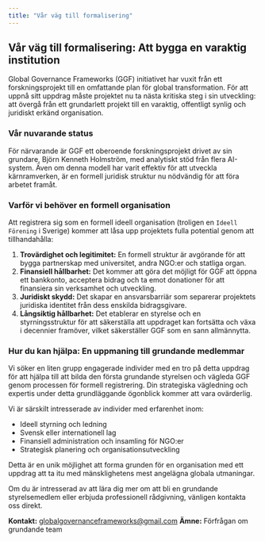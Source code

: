 ```yaml
---
title: "Vår väg till formalisering"
---
```


## Vår väg till formalisering: Att bygga en varaktig institution

Global Governance Frameworks (GGF) initiativet har vuxit från ett forskningsprojekt till en omfattande plan för global transformation. För att uppnå sitt uppdrag måste projektet nu ta nästa kritiska steg i sin utveckling: att övergå från ett grundarlett projekt till en varaktig, offentligt synlig och juridiskt erkänd organisation.

### Vår nuvarande status

För närvarande är GGF ett oberoende forskningsprojekt drivet av sin grundare, Björn Kenneth Holmström, med analytiskt stöd från flera AI-system. Även om denna modell har varit effektiv för att utveckla kärnramverken, är en formell juridisk struktur nu nödvändig för att föra arbetet framåt.

### Varför vi behöver en formell organisation

Att registrera sig som en formell ideell organisation (troligen en `Ideell Förening` i Sverige) kommer att låsa upp projektets fulla potential genom att tillhandahålla:

1.  **Trovärdighet och legitimitet:** En formell struktur är avgörande för att bygga partnerskap med universitet, andra NGO:er och statliga organ.
2.  **Finansiell hållbarhet:** Det kommer att göra det möjligt för GGF att öppna ett bankkonto, acceptera bidrag och ta emot donationer för att finansiera sin verksamhet och utveckling.
3.  **Juridiskt skydd:** Det skapar en ansvarsbarriär som separerar projektets juridiska identitet från dess enskilda bidragsgivare.
4.  **Långsiktig hållbarhet:** Det etablerar en styrelse och en styrningsstruktur för att säkerställa att uppdraget kan fortsätta och växa i decennier framöver, vilket säkerställer GGF som en sann allmännytta.

### Hur du kan hjälpa: En uppmaning till grundande medlemmar

Vi söker en liten grupp engagerade individer med en tro på detta uppdrag för att hjälpa till att bilda den första grundande styrelsen och vägleda GGF genom processen för formell registrering. Din strategiska vägledning och expertis under detta grundläggande ögonblick kommer att vara ovärderlig.

Vi är särskilt intresserade av individer med erfarenhet inom:

* Ideell styrning och ledning
* Svensk eller internationell lag
* Finansiell administration och insamling för NGO:er
* Strategisk planering och organisationsutveckling

Detta är en unik möjlighet att forma grunden för en organisation med ett uppdrag att ta itu med mänsklighetens mest angelägna globala utmaningar.

Om du är intresserad av att lära dig mer om att bli en grundande styrelsemedlem eller erbjuda professionell rådgivning, vänligen kontakta oss direkt.

**Kontakt:** [globalgovernanceframeworks@gmail.com](mailto:globalgovernanceframeworks@gmail.com)
**Ämne:** Förfrågan om grundande team
